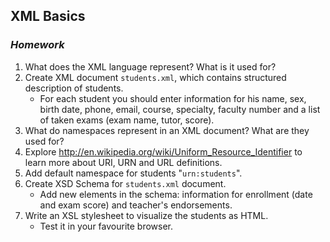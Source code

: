 ## XML Basics
### _Homework_

1.  What does the XML language represent? What is it used for?
1.  Create XML document `students.xml`, which contains structured description of students.
    * For each student you should enter information for his name, sex, birth date, phone, email, course, specialty, faculty number and a list of taken exams (exam name, tutor, score).
1.  What do namespaces represent in an XML document? What are they used for? 
1.  Explore http://en.wikipedia.org/wiki/Uniform_Resource_Identifier to learn more about URI, URN and URL definitions.
1.  Add default namespace for students "`urn:students`".
1.  Create XSD Schema for `students.xml` document.
    * Add new elements in the schema: information for enrollment (date and exam score) and teacher's endorsements.
1.  Write an XSL stylesheet to visualize the students as HTML.
    * Test it in your favourite browser.
